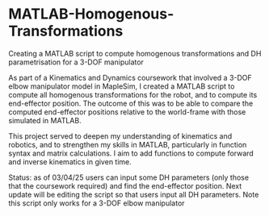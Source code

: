 # MATLAB-Homogenous-Transformations
Creating a MATLAB script to compute homogenous transformations and DH parametrisation for a 3-DOF manipulator

As part of a Kinematics and Dynamics coursework that involved a 3-DOF elbow manipulator model in MapleSim, I created a MATLAB script to compute all homogenous transformations for the robot, and to compute its end-effector position. The outcome of this was to be able to compare the computed end-effector positions relative to the world-frame with those simulated in MATLAB.

This project served to deepen my understanding of kinematics and robotics, and to strengthen my skills in MATLAB, particularly in function syntax and matrix calculations. I aim to add functions to compute forward and inverse kinematics in given time. 

Status: as of 03/04/25 users can input some DH parameters (only those that the coursework required) and find the end-effector position. Next update will be editing the script so that users input all DH parameters.
Note this script only works for a 3-DOF elbow manipulator
